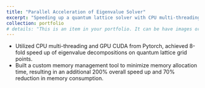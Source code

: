```yaml
---
title: "Parallel Acceleration of Eigenvalue Solver"
excerpt: "Speeding up a quantum lattice solver with CPU multi-threading, GPU CUDA from Pytorch and custom memory management tool. <br/><img src='/images/500x300.png'>"
collection: portfolio
# details: "This is an item in your portfolio. It can be have images or nice text. If you name the file .md, it will be parsed as markdown. If you name the file .html, it will be parsed as HTML. "
---
```


* Utilized CPU multi-threading and GPU CUDA from Pytorch, achieved 8-fold speed up of eigenvalue decompositions on quantum lattice grid points. 
* Built a custom memory management tool to minimize memory allocation time, resulting in an additional 200% overall speed up and 70% reduction in memory consumption. 

